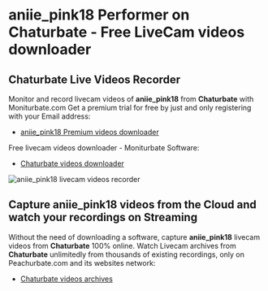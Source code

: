 # aniie_pink18 Performer on Chaturbate - Free LiveCam videos downloader

## Chaturbate Live Videos Recorder

Monitor and record livecam videos of **aniie_pink18** from **Chaturbate** with Moniturbate.com
Get a premium trial for free by just and only registering with your Email address:
* [aniie_pink18 Premium videos downloader](https://moniturbate.com/request-demo-licence-key.html)

Free livecam videos downloader - Moniturbate Software:
* [Chaturbate videos downloader](https://moniturbate.com/moniturbate-download-software.html)

![aniie_pink18 livecam videos recorder](https://peachurnet.com/templates/moniturbate-software.png)


## Capture aniie_pink18 videos from the Cloud and watch your recordings on Streaming

Without the need of downloading a software, capture **aniie_pink18** livecam videos from **Chaturbate** 100% online.
Watch Livecam archives from **Chaturbate** unlimitedly from thousands of existing recordings, only on Peachurbate.com and its websites network:
* [Chaturbate videos archives](https://peachurnet.com/)